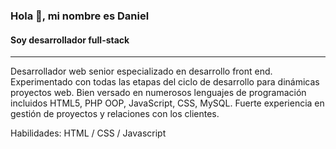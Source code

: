 ### Hola 👋, mi nombre es Daniel
#### Soy desarrollador full-stack


___

Desarrollador web senior especializado en desarrollo front end.
Experimentado con todas las etapas del ciclo de desarrollo para dinámicas
proyectos web. Bien versado en numerosos lenguajes de programación
incluidos HTML5, PHP OOP, JavaScript, CSS, MySQL. Fuerte
experiencia en gestión de proyectos y relaciones con los clientes. 

Habilidades: HTML / CSS / Javascript


